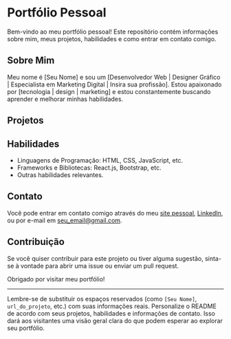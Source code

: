 
# Portfólio Pessoal

Bem-vindo ao meu portfólio pessoal! Este repositório contém informações sobre mim, meus projetos, habilidades e como entrar em contato comigo.

## Sobre Mim

Meu nome é [Seu Nome] e sou um 
[Desenvolvedor Web | Designer Gráfico | Especialista em Marketing Digital | Insira sua profissão].
Estou apaixonado por [tecnologia | design | marketing] e estou constantemente buscando aprender e melhorar minhas habilidades.

## Projetos


## Habilidades

- Linguagens de Programação: HTML, CSS, JavaScript, etc.
- Frameworks e Bibliotecas: React.js, Bootstrap, etc.
- Outras habilidades relevantes.

## Contato

Você pode entrar em contato comigo através do meu [site pessoal](url_do_site), [LinkedIn](url_do_LinkedIn), ou por e-mail em [seu_email@gmail.com](mailto:seu_email@gmail.com).

## Contribuição

Se você quiser contribuir para este projeto ou tiver alguma sugestão, sinta-se à vontade para abrir uma issue ou enviar um pull request.

Obrigado por visitar meu portfólio!

---

Lembre-se de substituir os espaços reservados (como `[Seu Nome]`, `url_do_projeto`, etc.) com suas informações reais. Personalize o README de acordo com seus projetos, habilidades e informações de contato. Isso dará aos visitantes uma visão geral clara do que podem esperar ao explorar seu portfólio.

